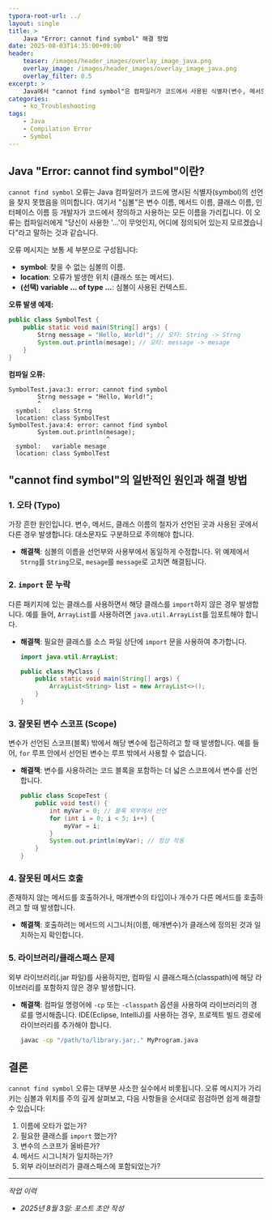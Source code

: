 ```yaml
---
typora-root-url: ../
layout: single
title: >
    Java "Error: cannot find symbol" 해결 방법
date: 2025-08-03T14:35:00+09:00
header:
    teaser: /images/header_images/overlay_image_java.png
    overlay_image: /images/header_images/overlay_image_java.png
    overlay_filter: 0.5
excerpt: >
    Java에서 "cannot find symbol"은 컴파일러가 코드에서 사용된 식별자(변수, 메서드, 클래스 등)를 찾을 수 없을 때 발생하는 매우 흔한 컴파일 오류입니다. 이 글에서는 원인과 해결 방법을 알아봅니다.
categories:
    - ko_Troubleshooting
tags:
    - Java
    - Compilation Error
    - Symbol
---
```


## Java "Error: cannot find symbol"이란?

`cannot find symbol` 오류는 Java 컴파일러가 코드에 명시된 식별자(symbol)의 선언을 찾지 못했음을 의미합니다. 여기서 "심볼"은 변수 이름, 메서드 이름, 클래스 이름, 인터페이스 이름 등 개발자가 코드에서 정의하고 사용하는 모든 이름을 가리킵니다. 이 오류는 컴파일러에게 "당신이 사용한 '...'이 무엇인지, 어디에 정의되어 있는지 모르겠습니다"라고 말하는 것과 같습니다.

오류 메시지는 보통 세 부분으로 구성됩니다:
- **symbol**: 찾을 수 없는 심볼의 이름.
- **location**: 오류가 발생한 위치 (클래스 또는 메서드).
- **(선택) variable ... of type ...**: 심볼이 사용된 컨텍스트.

**오류 발생 예제:**
```java
public class SymbolTest {
    public static void main(String[] args) {
        Strng message = "Hello, World!"; // 오타: String -> Strng
        System.out.println(mesage); // 오타: message -> mesage
    }
}
```

**컴파일 오류:**
```
SymbolTest.java:3: error: cannot find symbol
        Strng message = "Hello, World!";
        ^
  symbol:   class Strng
  location: class SymbolTest
SymbolTest.java:4: error: cannot find symbol
        System.out.println(mesage);
                           ^
  symbol:   variable mesage
  location: class SymbolTest
```

## "cannot find symbol"의 일반적인 원인과 해결 방법

### 1. 오타 (Typo)

가장 흔한 원인입니다. 변수, 메서드, 클래스 이름의 철자가 선언된 곳과 사용된 곳에서 다른 경우 발생합니다. 대소문자도 구분하므로 주의해야 합니다.

- **해결책**: 심볼의 이름을 선언부와 사용부에서 동일하게 수정합니다. 위 예제에서 `Strng`를 `String`으로, `mesage`를 `message`로 고치면 해결됩니다.

### 2. `import` 문 누락

다른 패키지에 있는 클래스를 사용하면서 해당 클래스를 `import`하지 않은 경우 발생합니다. 예를 들어, `ArrayList`를 사용하려면 `java.util.ArrayList`를 임포트해야 합니다.

- **해결책**: 필요한 클래스를 소스 파일 상단에 `import` 문을 사용하여 추가합니다.
    ```java
    import java.util.ArrayList;

    public class MyClass {
        public static void main(String[] args) {
            ArrayList<String> list = new ArrayList<>();
        }
    }
    ```

### 3. 잘못된 변수 스코프 (Scope)

변수가 선언된 스코프(블록) 밖에서 해당 변수에 접근하려고 할 때 발생합니다. 예를 들어, `for` 루프 안에서 선언된 변수는 루프 밖에서 사용할 수 없습니다.

- **해결책**: 변수를 사용하려는 코드 블록을 포함하는 더 넓은 스코프에서 변수를 선언합니다.
    ```java
    public class ScopeTest {
        public void test() {
            int myVar = 0; // 블록 외부에서 선언
            for (int i = 0; i < 5; i++) {
                myVar = i;
            }
            System.out.println(myVar); // 정상 작동
        }
    }
    ```

### 4. 잘못된 메서드 호출

존재하지 않는 메서드를 호출하거나, 매개변수의 타입이나 개수가 다른 메서드를 호출하려고 할 때 발생합니다.

- **해결책**: 호출하려는 메서드의 시그니처(이름, 매개변수)가 클래스에 정의된 것과 일치하는지 확인합니다.

### 5. 라이브러리/클래스패스 문제

외부 라이브러리(.jar 파일)를 사용하지만, 컴파일 시 클래스패스(classpath)에 해당 라이브러리를 포함하지 않은 경우 발생합니다.

- **해결책**: 컴파일 명령어에 `-cp` 또는 `-classpath` 옵션을 사용하여 라이브러리의 경로를 명시해줍니다. IDE(Eclipse, IntelliJ)를 사용하는 경우, 프로젝트 빌드 경로에 라이브러리를 추가해야 합니다.
    ```bash
    javac -cp "/path/to/library.jar;." MyProgram.java
    ```

## 결론

`cannot find symbol` 오류는 대부분 사소한 실수에서 비롯됩니다. 오류 메시지가 가리키는 심볼과 위치를 주의 깊게 살펴보고, 다음 사항들을 순서대로 점검하면 쉽게 해결할 수 있습니다:
1.  이름에 오타가 없는가?
2.  필요한 클래스를 `import` 했는가?
3.  변수의 스코프가 올바른가?
4.  메서드 시그니처가 일치하는가?
5.  외부 라이브러리가 클래스패스에 포함되었는가?

---
*작업 이력*
- *2025년 8월 3일: 포스트 초안 작성*